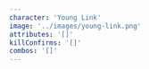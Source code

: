 ```yaml
---
character: 'Young Link'
image: '../images/young-link.png'
attributes: '[]'
killConfirms: '[]'
combos: '[]'
---
```

